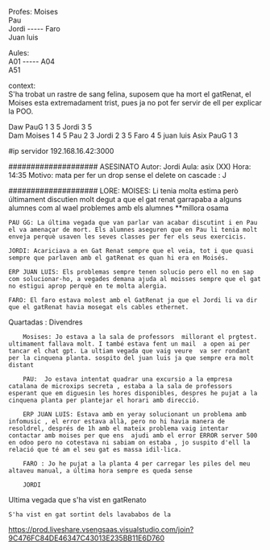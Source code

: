 Profes:
Moises   
Pau  
Jordi  -----
Faro  
Juan luis
  

Aules:  
A01       -----
A04  
A51

context:   
S'ha trobat un rastre de sang felina, suposem que ha mort el gatRenat,
el Moises esta extremadament trist, pues ja no pot fer servir de ell per
explicar la POO.   

Daw PauG 1  3 5 Jordi  3 5   
Dam Moises 1 4 5  Pau 2 3 Jordi 2 3 5 Faro 4 5 juan luis
Asix PauG 1 3   

#ip servidor
192.168.16.42:3000


####################
ASESINATO
Autor: Jordi
Aula: asix (XX)
Hora: 14:35
Motivo: mata per fer un drop sense el delete on cascade : J

####################
LORE:
    MOISES: Li tenia molta estima però últimament discutien molt degut a que el gat renat garrapaba a alguns alumnes com al wael problemes amb els alumnes **millora osama 
    
    PAU GG: La última vegada que van parlar van acabar discutint i en Pau el va amenaçar de mort. Els alumnes aseguren que en Pau li tenia molt enveja perquè usaven les seves classes per fer els seus exercicis.

    JORDI: Acariciava a en Gat Renat sempre que el veia, tot i que quasi sempre que parlaven amb el gatRenat es quan hi era en Moisés.
    
    ERP JUAN LUIS: Els problemas sempre tenen solucio pero ell no en sap com solucionar-ho, a vegades demana ajuda al moisses sempre que el gat no estigui aprop perquè en te molta alergia.

    FARO: El faro estava molest amb el GatRenat ja que el Jordi li va dir que el gatRenat havia mosegat els cables ethernet.




Quartadas : 
    Divendres 

        Mosises: Jo estava a la sala de professors  millorant el prgtest. ultimament fallava molt. I també estava fent un mail  a open ai per tancar el chat gpt. La ultiam vegada que vaig veure  va ser rondant per la cinquena planta. sospito del juan luis ja que sempre era molt distant

        PAU:  Jo estava intentat quadrar una excursio a la empresa catalana de microxips secreta , estaba a la sala de professors esperant que em diguesin les hores disponibles, despres he pujat a la cinquena planta per plantejar el horari amb direcció.

        ERP JUAN LUIS: Estava amb en yeray solucionant un problema amb infomusic , el error estava allà, pero no hi havia manera de resoldrel, després de 1h amb el mateix problema vaig intentar contactar amb moises per que ens  ajudi amb el error ERROR server 500  en odoo pero no cotestava ni sabiam on estaba , jo suspito d'ell la relació que té am el seu gat es massa idil·lica.
        
        FARO : Jo he pujat a la planta 4 per carregar les piles del meu altaveu manual, a última hora sempre es queda sense 

        JORDI


Ultima vegada que s'ha vist en gatRenato

    S'ha vist en gat sortint dels lavababos de la 


https://prod.liveshare.vsengsaas.visualstudio.com/join?9C476FC84DE46347C43013E235BB11E6D760
